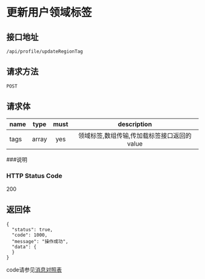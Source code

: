 # 更新用户领域标签

## 接口地址

`/api/profile/updateRegionTag`

## 请求方法

`POST`

## 请求体

| name     | type     | must     | description |
|----------|:--------:|:--------:|:--------:|
| tags | array   | yes      | 领域标签,数组传输,传加载标签接口返回的value |


###说明


### HTTP Status Code

200

## 返回体
```json5
{
  "status": true,
  "code": 1000,
  "message": "操作成功",
  "data": {
  }
}
```

code请参见[消息对照表](消息对照表.md)
